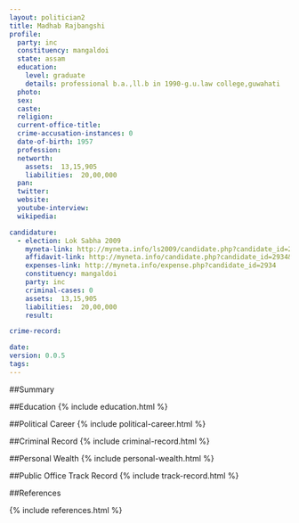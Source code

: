```yaml
---
layout: politician2
title: Madhab Rajbangshi
profile: 
  party: inc
  constituency: mangaldoi
  state: assam
  education: 
    level: graduate
    details: professional b.a.,ll.b in 1990-g.u.law college,guwahati
  photo: 
  sex: 
  caste: 
  religion: 
  current-office-title: 
  crime-accusation-instances: 0
  date-of-birth: 1957
  profession: 
  networth: 
    assets:  13,15,905
    liabilities:  20,00,000
  pan: 
  twitter: 
  website: 
  youtube-interview: 
  wikipedia: 

candidature: 
  - election: Lok Sabha 2009
    myneta-link: http://myneta.info/ls2009/candidate.php?candidate_id=2934
    affidavit-link: http://myneta.info/candidate.php?candidate_id=2934&scan=original
    expenses-link: http://myneta.info/expense.php?candidate_id=2934
    constituency: mangaldoi 
    party: inc
    criminal-cases: 0
    assets:  13,15,905
    liabilities:  20,00,000
    result:  

crime-record: 

date: 
version: 0.0.5
tags: 
---
```

##Summary


##Education
{% include education.html %}


##Political Career
{% include political-career.html %}


##Criminal Record
{% include criminal-record.html %}


##Personal Wealth
{% include personal-wealth.html %}


##Public Office Track Record
{% include track-record.html %}


##References


{% include references.html %}